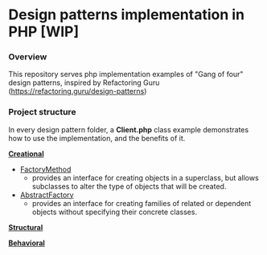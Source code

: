 # Design patterns implementation in PHP [WIP]

### Overview
This repository serves php implementation examples of "Gang of four" design patterns, inspired by Refactoring Guru (https://refactoring.guru/design-patterns)

### Project structure
In every design pattern folder, a **Client.php** class example demonstrates how to use the implementation, and the benefits of it.

**[Creational](https://github.com/JacquesGarre/DesignPatterns/tree/main/src/Creational)**
 - [FactoryMethod](https://github.com/JacquesGarre/DesignPatterns/tree/main/src/Creational/FactoryMethod)
	 - provides an interface for creating objects in a superclass, but allows subclasses to alter the type of objects that will be created.
 - [AbstractFactory](https://github.com/JacquesGarre/DesignPatterns/tree/main/src/Creational/AbstractFactory)
	 - provides an interface for creating families of related or dependent objects without specifying their concrete classes.

**[Structural](https://github.com/JacquesGarre/DesignPatterns/tree/main/src/Structural)**

**[Behavioral](https://github.com/JacquesGarre/DesignPatterns/tree/main/src/Behavioral)**

